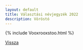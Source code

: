 ```yaml
---
layout: default
title: Választási névjegyzék 2022
description: Vöröstó
---
```


{% include Vooxrooxstoo.html %}

[Vissza](./)